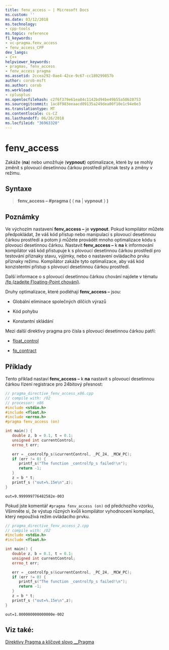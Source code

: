 ```yaml
---
title: fenv_access – | Microsoft Docs
ms.custom: ''
ms.date: 03/12/2018
ms.technology:
- cpp-tools
ms.topic: reference
f1_keywords:
- vc-pragma.fenv_access
- fenv_access_CPP
dev_langs:
- C++
helpviewer_keywords:
- pragmas, fenv_access
- fenv_access pragma
ms.assetid: 2ccea292-0ae4-42ce-9c67-cc189299857b
author: corob-msft
ms.author: corob
ms.workload:
- cplusplus
ms.openlocfilehash: c2f6f379e61ea84c1142bd94be49b55a50b28753
ms.sourcegitcommit: 1ac8f983eeaacd09135a249dea00f10e1c94e0e3
ms.translationtype: MT
ms.contentlocale: cs-CZ
ms.lasthandoff: 06/26/2018
ms.locfileid: "36963320"
---
```

# <a name="fenvaccess"></a>fenv_access

Zakáže (**na**) nebo umožňuje (**vypnout**) optimalizace, které by se mohly změnit s plovoucí desetinnou čárkou prostředí příznak testy a změny v režimu.

## <a name="syntax"></a>Syntaxe

> **fenv_access – #pragma (** { **na** | **vypnout** } **)**  

## <a name="remarks"></a>Poznámky

Ve výchozím nastavení **fenv_access –** je **vypnout**. Pokud kompilátor můžete předpokládat, že váš kód přístup nebo manipulaci s plovoucí desetinnou čárkou prostředí a potom ji můžete provádět mnoho optimalizace kódu s plovoucí desetinnou čárkou. Nastavit **fenv_access –** k **na** k informování kompilátor váš kód přistupuje k s plovoucí desetinnou čárkou prostředí pro testování příznaky stavu, výjimky, nebo o nastavení ovládacího prvku příznaky režimu. Kompilátor zakáže tyto optimalizace, aby váš kód konzistentní přístup s plovoucí desetinnou čárkou prostředí. 

Další informace o s plovoucí desetinnou čárkou chování najdete v tématu [/fp (zadejte Floating-Point chování)](../build/reference/fp-specify-floating-point-behavior.md).

Druhy optimalizace, které podléhají **fenv_access –** jsou:

- Globální eliminace společných dílčích výrazů

- Kód pohybu

- Konstantní skládání

Mezi další direktivy pragma pro čísla s plovoucí desetinnou čárkou patří:

- [float_control](../preprocessor/float-control.md)

- [fp_contract](../preprocessor/fp-contract.md)

## <a name="examples"></a>Příklady

Tento příklad nastaví **fenv_access –** k **na** nastavit s plovoucí desetinnou čárkou řízení registrace pro 24bitový přesnost:

```cpp
// pragma_directive_fenv_access_x86.cpp
// compile with: /O2
// processor: x86
#include <stdio.h>
#include <float.h>
#include <errno.h>
#pragma fenv_access (on)

int main() {
   double z, b = 0.1, t = 0.1;
   unsigned int currentControl;
   errno_t err;

   err = _controlfp_s(&currentControl, _PC_24, _MCW_PC);
   if (err != 0) {
      printf_s("The function _controlfp_s failed!\n");
      return -1;
   }
   z = b * t;
   printf_s ("out=%.15e\n",z);
}
```

```Output
out=9.999999776482582e-003
```

Pokud jste komentář `#pragma fenv_access (on)` od předchozího vzorku, Všimněte si, že výstup různých kvůli kompilátor vyhodnocení kompilaci, který nepoužívá režim ovládacího prvku.

```cpp
// pragma_directive_fenv_access_2.cpp
// compile with: /O2
#include <stdio.h>
#include <float.h>

int main() {
   double z, b = 0.1, t = 0.1;
   unsigned int currentControl;
   errno_t err;

   err = _controlfp_s(&currentControl, _PC_24, _MCW_PC);
   if (err != 0) {
      printf_s("The function _controlfp_s failed!\n");
      return -1;
   }
   z = b * t;
   printf_s ("out=%.15e\n",z);
}
```

```Output
out=1.000000000000000e-002
```

## <a name="see-also"></a>Viz také:

[Direktivy Pragma a klíčové slovo __Pragma](../preprocessor/pragma-directives-and-the-pragma-keyword.md)
